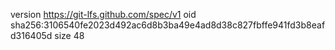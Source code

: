 version https://git-lfs.github.com/spec/v1
oid sha256:3106540fe2023d492ac6d8b3ba49e4ad8d38c827fbffe941fd3b8eafd316405d
size 48
